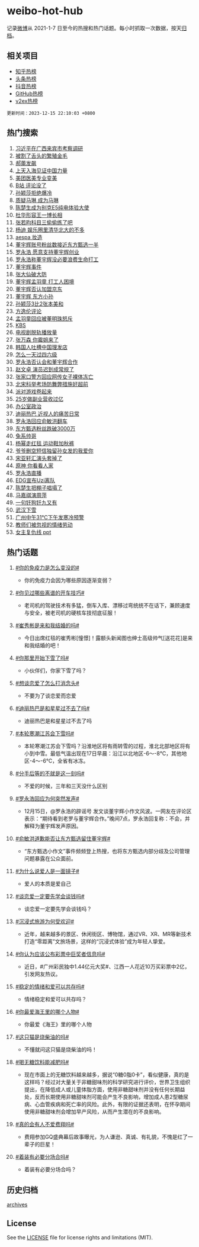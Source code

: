 # weibo-hot-hub

记录[微博](https://www.weibo.com)从 2021-1-7 日至今的热搜和热门话题。每小时抓取一次数据，按天[归档](archives)。

## 相关项目

- [知乎热榜](https://github.com/lonnyzhang423/zhihu-hot-hub)
- [头条热榜](https://github.com/lonnyzhang423/toutiao-hot-hub)
- [抖音热榜](https://github.com/lonnyzhang423/douyin-hot-hub)
- [GitHub热榜](https://github.com/lonnyzhang423/github-hot-hub)
- [v2ex热榜](https://github.com/lonnyzhang423/v2ex-hot-hub)


`更新时间：2023-12-15 22:10:03 +0800`

## 热门搜索

1. [习近平在广西来宾市考察调研](https://m.weibo.cn/search?containerid=100103type%3D1%26t%3D10%26q%3D%23%E4%B9%A0%E8%BF%91%E5%B9%B3%E5%9C%A8%E5%B9%BF%E8%A5%BF%E6%9D%A5%E5%AE%BE%E5%B8%82%E8%80%83%E5%AF%9F%E8%B0%83%E7%A0%94%23&stream_entry_id=51&isnewpage=1&extparam=seat%3D1%26dgr%3D0%26pos%3D0%26c_type%3D51%26q%3D%2523%25E4%25B9%25A0%25E8%25BF%2591%25E5%25B9%25B3%25E5%259C%25A8%25E5%25B9%25BF%25E8%25A5%25BF%25E6%259D%25A5%25E5%25AE%25BE%25E5%25B8%2582%25E8%2580%2583%25E5%25AF%259F%25E8%25B0%2583%25E7%25A0%2594%2523%26filter_type%3Drealtimehot%26cate%3D10103%26stream_entry_id%3D51%26display_time%3D1702649402%26pre_seqid%3D1702649402583032761133)
1. [被割了舌头的繁殖金毛](https://m.weibo.cn/search?containerid=100103type%3D1%26t%3D10%26q%3D%E8%A2%AB%E5%89%B2%E4%BA%86%E8%88%8C%E5%A4%B4%E7%9A%84%E7%B9%81%E6%AE%96%E9%87%91%E6%AF%9B&stream_entry_id=31&isnewpage=1&extparam=seat%3D1%26lcate%3D5001%26flag%3D1%26filter_type%3Drealtimehot%26dgr%3D0%26band_rank%3D1%26pos%3D0%26c_type%3D31%26q%3D%25E8%25A2%25AB%25E5%2589%25B2%25E4%25BA%2586%25E8%2588%258C%25E5%25A4%25B4%25E7%259A%2584%25E7%25B9%2581%25E6%25AE%2596%25E9%2587%2591%25E6%25AF%259B%26realpos%3D1%26cate%3D5001%26stream_entry_id%3D31%26display_time%3D1702649402%26pre_seqid%3D1702649402583032761133)
1. [郝蕾发飙](https://m.weibo.cn/search?containerid=100103type%3D1%26t%3D10%26q%3D%23%E9%83%9D%E8%95%BE%E5%8F%91%E9%A3%99%23&stream_entry_id=31&isnewpage=1&extparam=seat%3D1%26lcate%3D5001%26flag%3D2%26filter_type%3Drealtimehot%26dgr%3D0%26band_rank%3D2%26pos%3D1%26c_type%3D31%26q%3D%2523%25E9%2583%259D%25E8%2595%25BE%25E5%258F%2591%25E9%25A3%2599%2523%26realpos%3D2%26cate%3D5001%26stream_entry_id%3D31%26display_time%3D1702649402%26pre_seqid%3D1702649402583032761133)
1. [上天入海见证中国力量](https://m.weibo.cn/search?containerid=100103type%3D1%26t%3D10%26q%3D%23%E4%B8%8A%E5%A4%A9%E5%85%A5%E6%B5%B7%E8%A7%81%E8%AF%81%E4%B8%AD%E5%9B%BD%E5%8A%9B%E9%87%8F%23&stream_entry_id=31&isnewpage=1&extparam=seat%3D1%26lcate%3D5001%26flag%3D1%26filter_type%3Drealtimehot%26dgr%3D0%26band_rank%3D3%26pos%3D2%26c_type%3D31%26q%3D%2523%25E4%25B8%258A%25E5%25A4%25A9%25E5%2585%25A5%25E6%25B5%25B7%25E8%25A7%2581%25E8%25AF%2581%25E4%25B8%25AD%25E5%259B%25BD%25E5%258A%259B%25E9%2587%258F%2523%26realpos%3D3%26cate%3D5001%26stream_entry_id%3D31%26display_time%3D1702649402%26pre_seqid%3D1702649402583032761133)
1. [美团医美专业变美](https://m.weibo.cn/search?containerid=100103type%3D1%26t%3D10%26q%3D%23%E7%BE%8E%E5%9B%A2%E5%8C%BB%E7%BE%8E%E4%B8%93%E4%B8%9A%E5%8F%98%E7%BE%8E%23&stream_entry_id=31&isnewpage=1&extparam=seat%3D1%26lcate%3D5001%26filter_type%3Drealtimehot%26dgr%3D0%26pos%3D3%26adid%3D214581%26q%3D%2523%25E7%25BE%258E%25E5%259B%25A2%25E5%258C%25BB%25E7%25BE%258E%25E4%25B8%2593%25E4%25B8%259A%25E5%258F%2598%25E7%25BE%258E%2523%26band_rank%3D4%26is_ad_pos%3D1%26c_type%3D31%26topic_ad%3D1%26cate%3D5001%26stream_entry_id%3D31%26display_time%3D1702649402%26pre_seqid%3D1702649402583032761133)
1. [B站 评论没了](https://m.weibo.cn/search?containerid=100103type%3D1%26t%3D10%26q%3DB%E7%AB%99+%E8%AF%84%E8%AE%BA%E6%B2%A1%E4%BA%86&stream_entry_id=31&isnewpage=1&extparam=seat%3D1%26lcate%3D5001%26flag%3D1%26filter_type%3Drealtimehot%26dgr%3D0%26band_rank%3D4%26pos%3D4%26c_type%3D31%26q%3DB%25E7%25AB%2599%2520%25E8%25AF%2584%25E8%25AE%25BA%25E6%25B2%25A1%25E4%25BA%2586%26realpos%3D4%26cate%3D5001%26stream_entry_id%3D31%26display_time%3D1702649402%26pre_seqid%3D1702649402583032761133)
1. [孙颖莎拒绝爆冷](https://m.weibo.cn/search?containerid=100103type%3D1%26t%3D10%26q%3D%23%E5%AD%99%E9%A2%96%E8%8E%8E%E6%8B%92%E7%BB%9D%E7%88%86%E5%86%B7%23&stream_entry_id=31&isnewpage=1&extparam=seat%3D1%26lcate%3D5001%26flag%3D1%26filter_type%3Drealtimehot%26dgr%3D0%26band_rank%3D5%26pos%3D5%26c_type%3D31%26q%3D%2523%25E5%25AD%2599%25E9%25A2%2596%25E8%258E%258E%25E6%258B%2592%25E7%25BB%259D%25E7%2588%2586%25E5%2586%25B7%2523%26realpos%3D5%26cate%3D5001%26stream_entry_id%3D31%26display_time%3D1702649402%26pre_seqid%3D1702649402583032761133)
1. [质疑马琳 成为马琳](https://m.weibo.cn/search?containerid=100103type%3D1%26t%3D10%26q%3D%E8%B4%A8%E7%96%91%E9%A9%AC%E7%90%B3+%E6%88%90%E4%B8%BA%E9%A9%AC%E7%90%B3&stream_entry_id=31&isnewpage=1&extparam=seat%3D1%26lcate%3D5001%26flag%3D1%26filter_type%3Drealtimehot%26dgr%3D0%26band_rank%3D6%26pos%3D6%26c_type%3D31%26q%3D%25E8%25B4%25A8%25E7%2596%2591%25E9%25A9%25AC%25E7%2590%25B3%2520%25E6%2588%2590%25E4%25B8%25BA%25E9%25A9%25AC%25E7%2590%25B3%26realpos%3D6%26cate%3D5001%26stream_entry_id%3D31%26display_time%3D1702649402%26pre_seqid%3D1702649402583032761133)
1. [陈楚生成为别克E5纯电体验大使](https://m.weibo.cn/search?containerid=100103type%3D1%26t%3D10%26q%3D%23%E9%99%88%E6%A5%9A%E7%94%9F%E6%88%90%E4%B8%BA%E5%88%AB%E5%85%8BE5%E7%BA%AF%E7%94%B5%E4%BD%93%E9%AA%8C%E5%A4%A7%E4%BD%BF%23&stream_entry_id=31&isnewpage=1&extparam=seat%3D1%26lcate%3D5001%26filter_type%3Drealtimehot%26dgr%3D0%26pos%3D7%26adid%3D214586%26q%3D%2523%25E9%2599%2588%25E6%25A5%259A%25E7%2594%259F%25E6%2588%2590%25E4%25B8%25BA%25E5%2588%25AB%25E5%2585%258BE5%25E7%25BA%25AF%25E7%2594%25B5%25E4%25BD%2593%25E9%25AA%258C%25E5%25A4%25A7%25E4%25BD%25BF%2523%26band_rank%3D7%26is_ad_pos%3D1%26c_type%3D31%26topic_ad%3D1%26cate%3D5001%26stream_entry_id%3D31%26display_time%3D1702649402%26pre_seqid%3D1702649402583032761133)
1. [杜华形容王一博长相](https://m.weibo.cn/search?containerid=100103type%3D1%26t%3D10%26q%3D%23%E6%9D%9C%E5%8D%8E%E5%BD%A2%E5%AE%B9%E7%8E%8B%E4%B8%80%E5%8D%9A%E9%95%BF%E7%9B%B8%23&stream_entry_id=31&isnewpage=1&extparam=seat%3D1%26lcate%3D5001%26flag%3D1%26filter_type%3Drealtimehot%26dgr%3D0%26band_rank%3D7%26pos%3D8%26c_type%3D31%26q%3D%2523%25E6%259D%259C%25E5%258D%258E%25E5%25BD%25A2%25E5%25AE%25B9%25E7%258E%258B%25E4%25B8%2580%25E5%258D%259A%25E9%2595%25BF%25E7%259B%25B8%2523%26realpos%3D7%26cate%3D5001%26stream_entry_id%3D31%26display_time%3D1702649402%26pre_seqid%3D1702649402583032761133)
1. [张若昀科目三偷偷练了吧](https://m.weibo.cn/search?containerid=100103type%3D1%26t%3D10%26q%3D%E5%BC%A0%E8%8B%A5%E6%98%80%E7%A7%91%E7%9B%AE%E4%B8%89%E5%81%B7%E5%81%B7%E7%BB%83%E4%BA%86%E5%90%A7&stream_entry_id=31&isnewpage=1&extparam=seat%3D1%26lcate%3D5001%26flag%3D1%26filter_type%3Drealtimehot%26dgr%3D0%26band_rank%3D8%26pos%3D9%26c_type%3D31%26q%3D%25E5%25BC%25A0%25E8%258B%25A5%25E6%2598%2580%25E7%25A7%2591%25E7%259B%25AE%25E4%25B8%2589%25E5%2581%25B7%25E5%2581%25B7%25E7%25BB%2583%25E4%25BA%2586%25E5%2590%25A7%26realpos%3D8%26cate%3D5001%26stream_entry_id%3D31%26display_time%3D1702649402%26pre_seqid%3D1702649402583032761133)
1. [杨迪 娱乐圈里清华北大的不多](https://m.weibo.cn/search?containerid=100103type%3D1%26t%3D10%26q%3D%E6%9D%A8%E8%BF%AA+%E5%A8%B1%E4%B9%90%E5%9C%88%E9%87%8C%E6%B8%85%E5%8D%8E%E5%8C%97%E5%A4%A7%E7%9A%84%E4%B8%8D%E5%A4%9A&stream_entry_id=31&isnewpage=1&extparam=seat%3D1%26lcate%3D5001%26flag%3D1%26filter_type%3Drealtimehot%26dgr%3D0%26band_rank%3D9%26pos%3D10%26c_type%3D31%26q%3D%25E6%259D%25A8%25E8%25BF%25AA%2520%25E5%25A8%25B1%25E4%25B9%2590%25E5%259C%2588%25E9%2587%258C%25E6%25B8%2585%25E5%258D%258E%25E5%258C%2597%25E5%25A4%25A7%25E7%259A%2584%25E4%25B8%258D%25E5%25A4%259A%26realpos%3D9%26cate%3D5001%26stream_entry_id%3D31%26display_time%3D1702649402%26pre_seqid%3D1702649402583032761133)
1. [aespa 妆造](https://m.weibo.cn/search?containerid=100103type%3D1%26t%3D10%26q%3Daespa+%E5%A6%86%E9%80%A0&stream_entry_id=31&isnewpage=1&extparam=seat%3D1%26lcate%3D5001%26flag%3D1%26filter_type%3Drealtimehot%26dgr%3D0%26band_rank%3D10%26pos%3D11%26c_type%3D31%26q%3Daespa%2520%25E5%25A6%2586%25E9%2580%25A0%26realpos%3D10%26cate%3D5001%26stream_entry_id%3D31%26display_time%3D1702649402%26pre_seqid%3D1702649402583032761133)
1. [董宇辉账号粉丝数接近东方甄选一半](https://m.weibo.cn/search?containerid=100103type%3D1%26t%3D10%26q%3D%23%E8%91%A3%E5%AE%87%E8%BE%89%E8%B4%A6%E5%8F%B7%E7%B2%89%E4%B8%9D%E6%95%B0%E6%8E%A5%E8%BF%91%E4%B8%9C%E6%96%B9%E7%94%84%E9%80%89%E4%B8%80%E5%8D%8A%23&stream_entry_id=31&isnewpage=1&extparam=seat%3D1%26lcate%3D5001%26flag%3D2%26filter_type%3Drealtimehot%26dgr%3D0%26band_rank%3D11%26pos%3D12%26c_type%3D31%26q%3D%2523%25E8%2591%25A3%25E5%25AE%2587%25E8%25BE%2589%25E8%25B4%25A6%25E5%258F%25B7%25E7%25B2%2589%25E4%25B8%259D%25E6%2595%25B0%25E6%258E%25A5%25E8%25BF%2591%25E4%25B8%259C%25E6%2596%25B9%25E7%2594%2584%25E9%2580%2589%25E4%25B8%2580%25E5%258D%258A%2523%26realpos%3D11%26cate%3D5001%26stream_entry_id%3D31%26display_time%3D1702649402%26pre_seqid%3D1702649402583032761133)
1. [罗永浩 愿意支持董宇辉创业](https://m.weibo.cn/search?containerid=100103type%3D1%26t%3D10%26q%3D%E7%BD%97%E6%B0%B8%E6%B5%A9+%E6%84%BF%E6%84%8F%E6%94%AF%E6%8C%81%E8%91%A3%E5%AE%87%E8%BE%89%E5%88%9B%E4%B8%9A&stream_entry_id=31&isnewpage=1&extparam=seat%3D1%26lcate%3D5001%26flag%3D0%26filter_type%3Drealtimehot%26dgr%3D0%26band_rank%3D12%26pos%3D13%26c_type%3D31%26q%3D%25E7%25BD%2597%25E6%25B0%25B8%25E6%25B5%25A9%2520%25E6%2584%25BF%25E6%2584%258F%25E6%2594%25AF%25E6%258C%2581%25E8%2591%25A3%25E5%25AE%2587%25E8%25BE%2589%25E5%2588%259B%25E4%25B8%259A%26realpos%3D12%26cate%3D5001%26stream_entry_id%3D31%26display_time%3D1702649402%26pre_seqid%3D1702649402583032761133)
1. [罗永浩称董宇辉没必要浪费生命打工](https://m.weibo.cn/search?containerid=100103type%3D1%26t%3D10%26q%3D%23%E7%BD%97%E6%B0%B8%E6%B5%A9%E7%A7%B0%E8%91%A3%E5%AE%87%E8%BE%89%E6%B2%A1%E5%BF%85%E8%A6%81%E6%B5%AA%E8%B4%B9%E7%94%9F%E5%91%BD%E6%89%93%E5%B7%A5%23&stream_entry_id=31&isnewpage=1&extparam=seat%3D1%26lcate%3D5001%26flag%3D0%26filter_type%3Drealtimehot%26dgr%3D0%26band_rank%3D13%26pos%3D14%26c_type%3D31%26q%3D%2523%25E7%25BD%2597%25E6%25B0%25B8%25E6%25B5%25A9%25E7%25A7%25B0%25E8%2591%25A3%25E5%25AE%2587%25E8%25BE%2589%25E6%25B2%25A1%25E5%25BF%2585%25E8%25A6%2581%25E6%25B5%25AA%25E8%25B4%25B9%25E7%2594%259F%25E5%2591%25BD%25E6%2589%2593%25E5%25B7%25A5%2523%26realpos%3D13%26cate%3D5001%26stream_entry_id%3D31%26display_time%3D1702649402%26pre_seqid%3D1702649402583032761133)
1. [董宇辉事件](https://m.weibo.cn/search?containerid=100103type%3D1%26t%3D10%26q%3D%E8%91%A3%E5%AE%87%E8%BE%89%E4%BA%8B%E4%BB%B6&stream_entry_id=31&isnewpage=1&extparam=seat%3D1%26lcate%3D5001%26flag%3D0%26filter_type%3Drealtimehot%26dgr%3D0%26band_rank%3D14%26pos%3D15%26c_type%3D31%26q%3D%25E8%2591%25A3%25E5%25AE%2587%25E8%25BE%2589%25E4%25BA%258B%25E4%25BB%25B6%26realpos%3D14%26cate%3D5001%26stream_entry_id%3D31%26display_time%3D1702649402%26pre_seqid%3D1702649402583032761133)
1. [张大仙破大防](https://m.weibo.cn/search?containerid=100103type%3D1%26t%3D10%26q%3D%23%E5%BC%A0%E5%A4%A7%E4%BB%99%E7%A0%B4%E5%A4%A7%E9%98%B2%23&stream_entry_id=31&isnewpage=1&extparam=seat%3D1%26lcate%3D5001%26flag%3D0%26filter_type%3Drealtimehot%26dgr%3D0%26adid%3D214705%26pos%3D16%26q%3D%2523%25E5%25BC%25A0%25E5%25A4%25A7%25E4%25BB%2599%25E7%25A0%25B4%25E5%25A4%25A7%25E9%2598%25B2%2523%26c_type%3D31%26band_rank%3D15%26realpos%3D15%26cate%3D5001%26stream_entry_id%3D31%26display_time%3D1702649402%26pre_seqid%3D1702649402583032761133)
1. [董宇辉孟羽童 打工人困境](https://m.weibo.cn/search?containerid=100103type%3D1%26t%3D10%26q%3D%E8%91%A3%E5%AE%87%E8%BE%89%E5%AD%9F%E7%BE%BD%E7%AB%A5+%E6%89%93%E5%B7%A5%E4%BA%BA%E5%9B%B0%E5%A2%83&stream_entry_id=31&isnewpage=1&extparam=seat%3D1%26lcate%3D5001%26flag%3D0%26filter_type%3Drealtimehot%26dgr%3D0%26band_rank%3D16%26pos%3D17%26c_type%3D31%26q%3D%25E8%2591%25A3%25E5%25AE%2587%25E8%25BE%2589%25E5%25AD%259F%25E7%25BE%25BD%25E7%25AB%25A5%2520%25E6%2589%2593%25E5%25B7%25A5%25E4%25BA%25BA%25E5%259B%25B0%25E5%25A2%2583%26realpos%3D16%26cate%3D5001%26stream_entry_id%3D31%26display_time%3D1702649402%26pre_seqid%3D1702649402583032761133)
1. [董宇辉否认加盟京东](https://m.weibo.cn/search?containerid=100103type%3D1%26t%3D10%26q%3D%23%E8%91%A3%E5%AE%87%E8%BE%89%E5%90%A6%E8%AE%A4%E5%8A%A0%E7%9B%9F%E4%BA%AC%E4%B8%9C%23&stream_entry_id=31&isnewpage=1&extparam=seat%3D1%26lcate%3D5001%26flag%3D0%26filter_type%3Drealtimehot%26dgr%3D0%26band_rank%3D17%26pos%3D18%26c_type%3D31%26q%3D%2523%25E8%2591%25A3%25E5%25AE%2587%25E8%25BE%2589%25E5%2590%25A6%25E8%25AE%25A4%25E5%258A%25A0%25E7%259B%259F%25E4%25BA%25AC%25E4%25B8%259C%2523%26realpos%3D17%26cate%3D5001%26stream_entry_id%3D31%26display_time%3D1702649402%26pre_seqid%3D1702649402583032761133)
1. [董宇辉 东方小孙](https://m.weibo.cn/search?containerid=100103type%3D1%26t%3D10%26q%3D%E8%91%A3%E5%AE%87%E8%BE%89+%E4%B8%9C%E6%96%B9%E5%B0%8F%E5%AD%99&stream_entry_id=31&isnewpage=1&extparam=seat%3D1%26lcate%3D5001%26flag%3D0%26filter_type%3Drealtimehot%26dgr%3D0%26band_rank%3D18%26pos%3D19%26c_type%3D31%26q%3D%25E8%2591%25A3%25E5%25AE%2587%25E8%25BE%2589%2520%25E4%25B8%259C%25E6%2596%25B9%25E5%25B0%258F%25E5%25AD%2599%26realpos%3D18%26cate%3D5001%26stream_entry_id%3D31%26display_time%3D1702649402%26pre_seqid%3D1702649402583032761133)
1. [孙颖莎3比2张本美和](https://m.weibo.cn/search?containerid=100103type%3D1%26t%3D10%26q%3D%23%E5%AD%99%E9%A2%96%E8%8E%8E3%E6%AF%942%E5%BC%A0%E6%9C%AC%E7%BE%8E%E5%92%8C%23&stream_entry_id=31&isnewpage=1&extparam=seat%3D1%26lcate%3D5001%26flag%3D1%26filter_type%3Drealtimehot%26dgr%3D0%26band_rank%3D19%26pos%3D20%26c_type%3D31%26q%3D%2523%25E5%25AD%2599%25E9%25A2%2596%25E8%258E%258E3%25E6%25AF%25942%25E5%25BC%25A0%25E6%259C%25AC%25E7%25BE%258E%25E5%2592%258C%2523%26realpos%3D19%26cate%3D5001%26stream_entry_id%3D31%26display_time%3D1702649402%26pre_seqid%3D1702649402583032761133)
1. [方逸伦评论](https://m.weibo.cn/search?containerid=100103type%3D1%26t%3D10%26q%3D%23%E6%96%B9%E9%80%B8%E4%BC%A6%E8%AF%84%E8%AE%BA%23&stream_entry_id=31&isnewpage=1&extparam=seat%3D1%26lcate%3D5001%26flag%3D0%26filter_type%3Drealtimehot%26dgr%3D0%26band_rank%3D20%26pos%3D21%26c_type%3D31%26q%3D%2523%25E6%2596%25B9%25E9%2580%25B8%25E4%25BC%25A6%25E8%25AF%2584%25E8%25AE%25BA%2523%26realpos%3D20%26cate%3D5001%26stream_entry_id%3D31%26display_time%3D1702649402%26pre_seqid%3D1702649402583032761133)
1. [孟羽童回应被董明珠怒斥](https://m.weibo.cn/search?containerid=100103type%3D1%26t%3D10%26q%3D%23%E5%AD%9F%E7%BE%BD%E7%AB%A5%E5%9B%9E%E5%BA%94%E8%A2%AB%E8%91%A3%E6%98%8E%E7%8F%A0%E6%80%92%E6%96%A5%23&stream_entry_id=31&isnewpage=1&extparam=seat%3D1%26lcate%3D5001%26flag%3D0%26filter_type%3Drealtimehot%26dgr%3D0%26band_rank%3D21%26pos%3D22%26c_type%3D31%26q%3D%2523%25E5%25AD%259F%25E7%25BE%25BD%25E7%25AB%25A5%25E5%259B%259E%25E5%25BA%2594%25E8%25A2%25AB%25E8%2591%25A3%25E6%2598%258E%25E7%258F%25A0%25E6%2580%2592%25E6%2596%25A5%2523%26realpos%3D21%26cate%3D5001%26stream_entry_id%3D31%26display_time%3D1702649402%26pre_seqid%3D1702649402583032761133)
1. [KBS](https://m.weibo.cn/search?containerid=100103type%3D1%26t%3D10%26q%3DKBS&stream_entry_id=31&isnewpage=1&extparam=seat%3D1%26lcate%3D5001%26flag%3D0%26filter_type%3Drealtimehot%26dgr%3D0%26band_rank%3D22%26pos%3D23%26c_type%3D31%26q%3DKBS%26realpos%3D22%26cate%3D5001%26stream_entry_id%3D31%26display_time%3D1702649402%26pre_seqid%3D1702649402583032761133)
1. [电视剧脱轨播放量](https://m.weibo.cn/search?containerid=100103type%3D1%26t%3D10%26q%3D%E7%94%B5%E8%A7%86%E5%89%A7%E8%84%B1%E8%BD%A8%E6%92%AD%E6%94%BE%E9%87%8F&stream_entry_id=31&isnewpage=1&extparam=seat%3D1%26lcate%3D5001%26flag%3D0%26filter_type%3Drealtimehot%26dgr%3D0%26band_rank%3D23%26pos%3D24%26c_type%3D31%26q%3D%25E7%2594%25B5%25E8%25A7%2586%25E5%2589%25A7%25E8%2584%25B1%25E8%25BD%25A8%25E6%2592%25AD%25E6%2594%25BE%25E9%2587%258F%26realpos%3D23%26cate%3D5001%26stream_entry_id%3D31%26display_time%3D1702649402%26pre_seqid%3D1702649402583032761133)
1. [张万森 你霉姐来了](https://m.weibo.cn/search?containerid=100103type%3D1%26t%3D10%26q%3D%E5%BC%A0%E4%B8%87%E6%A3%AE+%E4%BD%A0%E9%9C%89%E5%A7%90%E6%9D%A5%E4%BA%86&stream_entry_id=31&isnewpage=1&extparam=seat%3D1%26lcate%3D5001%26flag%3D2%26filter_type%3Drealtimehot%26dgr%3D0%26band_rank%3D24%26pos%3D25%26c_type%3D31%26q%3D%25E5%25BC%25A0%25E4%25B8%2587%25E6%25A3%25AE%2520%25E4%25BD%25A0%25E9%259C%2589%25E5%25A7%2590%25E6%259D%25A5%25E4%25BA%2586%26realpos%3D24%26cate%3D5001%26stream_entry_id%3D31%26display_time%3D1702649402%26pre_seqid%3D1702649402583032761133)
1. [韩国人吐槽中国理发店](https://m.weibo.cn/search?containerid=100103type%3D1%26t%3D10%26q%3D%23%E9%9F%A9%E5%9B%BD%E4%BA%BA%E5%90%90%E6%A7%BD%E4%B8%AD%E5%9B%BD%E7%90%86%E5%8F%91%E5%BA%97%23&stream_entry_id=31&isnewpage=1&extparam=seat%3D1%26lcate%3D5001%26flag%3D0%26filter_type%3Drealtimehot%26dgr%3D0%26band_rank%3D25%26pos%3D26%26c_type%3D31%26q%3D%2523%25E9%259F%25A9%25E5%259B%25BD%25E4%25BA%25BA%25E5%2590%2590%25E6%25A7%25BD%25E4%25B8%25AD%25E5%259B%25BD%25E7%2590%2586%25E5%258F%2591%25E5%25BA%2597%2523%26realpos%3D25%26cate%3D5001%26stream_entry_id%3D31%26display_time%3D1702649402%26pre_seqid%3D1702649402583032761133)
1. [怎么一天过四六级](https://m.weibo.cn/search?containerid=100103type%3D1%26t%3D10%26q%3D%E6%80%8E%E4%B9%88%E4%B8%80%E5%A4%A9%E8%BF%87%E5%9B%9B%E5%85%AD%E7%BA%A7&stream_entry_id=31&isnewpage=1&extparam=seat%3D1%26lcate%3D5001%26flag%3D1%26filter_type%3Drealtimehot%26dgr%3D0%26band_rank%3D26%26pos%3D27%26c_type%3D31%26q%3D%25E6%2580%258E%25E4%25B9%2588%25E4%25B8%2580%25E5%25A4%25A9%25E8%25BF%2587%25E5%259B%259B%25E5%2585%25AD%25E7%25BA%25A7%26realpos%3D26%26cate%3D5001%26stream_entry_id%3D31%26display_time%3D1702649402%26pre_seqid%3D1702649402583032761133)
1. [罗永浩否认会和董宇辉合作](https://m.weibo.cn/search?containerid=100103type%3D1%26t%3D10%26q%3D%23%E7%BD%97%E6%B0%B8%E6%B5%A9%E5%90%A6%E8%AE%A4%E4%BC%9A%E5%92%8C%E8%91%A3%E5%AE%87%E8%BE%89%E5%90%88%E4%BD%9C%23&stream_entry_id=31&isnewpage=1&extparam=seat%3D1%26lcate%3D5001%26flag%3D0%26filter_type%3Drealtimehot%26dgr%3D0%26band_rank%3D27%26pos%3D28%26c_type%3D31%26q%3D%2523%25E7%25BD%2597%25E6%25B0%25B8%25E6%25B5%25A9%25E5%2590%25A6%25E8%25AE%25A4%25E4%25BC%259A%25E5%2592%258C%25E8%2591%25A3%25E5%25AE%2587%25E8%25BE%2589%25E5%2590%2588%25E4%25BD%259C%2523%26realpos%3D27%26cate%3D5001%26stream_entry_id%3D31%26display_time%3D1702649402%26pre_seqid%3D1702649402583032761133)
1. [赵文卓 演员迟到成常规了](https://m.weibo.cn/search?containerid=100103type%3D1%26t%3D10%26q%3D%E8%B5%B5%E6%96%87%E5%8D%93+%E6%BC%94%E5%91%98%E8%BF%9F%E5%88%B0%E6%88%90%E5%B8%B8%E8%A7%84%E4%BA%86&stream_entry_id=31&isnewpage=1&extparam=seat%3D1%26lcate%3D5001%26flag%3D1%26filter_type%3Drealtimehot%26dgr%3D0%26band_rank%3D28%26pos%3D29%26c_type%3D31%26q%3D%25E8%25B5%25B5%25E6%2596%2587%25E5%258D%2593%2520%25E6%25BC%2594%25E5%2591%2598%25E8%25BF%259F%25E5%2588%25B0%25E6%2588%2590%25E5%25B8%25B8%25E8%25A7%2584%25E4%25BA%2586%26realpos%3D28%26cate%3D5001%26stream_entry_id%3D31%26display_time%3D1702649402%26pre_seqid%3D1702649402583032761133)
1. [张家口警方回应网传女子裸体冻亡](https://m.weibo.cn/search?containerid=100103type%3D1%26t%3D10%26q%3D%23%E5%BC%A0%E5%AE%B6%E5%8F%A3%E8%AD%A6%E6%96%B9%E5%9B%9E%E5%BA%94%E7%BD%91%E4%BC%A0%E5%A5%B3%E5%AD%90%E8%A3%B8%E4%BD%93%E5%86%BB%E4%BA%A1%23&stream_entry_id=31&isnewpage=1&extparam=seat%3D1%26lcate%3D5001%26flag%3D0%26filter_type%3Drealtimehot%26dgr%3D0%26band_rank%3D29%26pos%3D30%26c_type%3D31%26q%3D%2523%25E5%25BC%25A0%25E5%25AE%25B6%25E5%258F%25A3%25E8%25AD%25A6%25E6%2596%25B9%25E5%259B%259E%25E5%25BA%2594%25E7%25BD%2591%25E4%25BC%25A0%25E5%25A5%25B3%25E5%25AD%2590%25E8%25A3%25B8%25E4%25BD%2593%25E5%2586%25BB%25E4%25BA%25A1%2523%26realpos%3D29%26cate%3D5001%26stream_entry_id%3D31%26display_time%3D1702649402%26pre_seqid%3D1702649402583032761133)
1. [北宋科举考场防舞弊措施好超前](https://m.weibo.cn/search?containerid=100103type%3D1%26t%3D10%26q%3D%23%E5%8C%97%E5%AE%8B%E7%A7%91%E4%B8%BE%E8%80%83%E5%9C%BA%E9%98%B2%E8%88%9E%E5%BC%8A%E6%8E%AA%E6%96%BD%E5%A5%BD%E8%B6%85%E5%89%8D%23&stream_entry_id=31&isnewpage=1&extparam=seat%3D1%26lcate%3D5001%26flag%3D1%26filter_type%3Drealtimehot%26dgr%3D0%26band_rank%3D30%26pos%3D31%26c_type%3D31%26q%3D%2523%25E5%258C%2597%25E5%25AE%258B%25E7%25A7%2591%25E4%25B8%25BE%25E8%2580%2583%25E5%259C%25BA%25E9%2598%25B2%25E8%2588%259E%25E5%25BC%258A%25E6%258E%25AA%25E6%2596%25BD%25E5%25A5%25BD%25E8%25B6%2585%25E5%2589%258D%2523%26realpos%3D30%26cate%3D5001%26stream_entry_id%3D31%26display_time%3D1702649402%26pre_seqid%3D1702649402583032761133)
1. [派对游戏卷起来](https://m.weibo.cn/search?containerid=100103type%3D1%26t%3D10%26q%3D%23%E6%B4%BE%E5%AF%B9%E6%B8%B8%E6%88%8F%E5%8D%B7%E8%B5%B7%E6%9D%A5%23&stream_entry_id=31&isnewpage=1&extparam=seat%3D1%26lcate%3D5001%26flag%3D0%26filter_type%3Drealtimehot%26dgr%3D0%26adid%3D214645%26pos%3D32%26q%3D%2523%25E6%25B4%25BE%25E5%25AF%25B9%25E6%25B8%25B8%25E6%2588%258F%25E5%258D%25B7%25E8%25B5%25B7%25E6%259D%25A5%2523%26c_type%3D31%26band_rank%3D31%26realpos%3D31%26cate%3D5001%26stream_entry_id%3D31%26display_time%3D1702649402%26pre_seqid%3D1702649402583032761133)
1. [25岁做副业营收过亿](https://m.weibo.cn/search?containerid=100103type%3D1%26t%3D10%26q%3D25%E5%B2%81%E5%81%9A%E5%89%AF%E4%B8%9A%E8%90%A5%E6%94%B6%E8%BF%87%E4%BA%BF&stream_entry_id=31&isnewpage=1&extparam=seat%3D1%26lcate%3D5001%26flag%3D1%26filter_type%3Drealtimehot%26dgr%3D0%26band_rank%3D32%26pos%3D33%26c_type%3D31%26q%3D25%25E5%25B2%2581%25E5%2581%259A%25E5%2589%25AF%25E4%25B8%259A%25E8%2590%25A5%25E6%2594%25B6%25E8%25BF%2587%25E4%25BA%25BF%26realpos%3D32%26cate%3D5001%26stream_entry_id%3D31%26display_time%3D1702649402%26pre_seqid%3D1702649402583032761133)
1. [办公室政治](https://m.weibo.cn/search?containerid=100103type%3D1%26t%3D10%26q%3D%E5%8A%9E%E5%85%AC%E5%AE%A4%E6%94%BF%E6%B2%BB&stream_entry_id=31&isnewpage=1&extparam=seat%3D1%26lcate%3D5001%26flag%3D1%26filter_type%3Drealtimehot%26dgr%3D0%26band_rank%3D33%26pos%3D34%26c_type%3D31%26q%3D%25E5%258A%259E%25E5%2585%25AC%25E5%25AE%25A4%25E6%2594%25BF%25E6%25B2%25BB%26realpos%3D33%26cate%3D5001%26stream_entry_id%3D31%26display_time%3D1702649402%26pre_seqid%3D1702649402583032761133)
1. [迪丽热巴 近视人的痛苦日常](https://m.weibo.cn/search?containerid=100103type%3D1%26t%3D10%26q%3D%E8%BF%AA%E4%B8%BD%E7%83%AD%E5%B7%B4+%E8%BF%91%E8%A7%86%E4%BA%BA%E7%9A%84%E7%97%9B%E8%8B%A6%E6%97%A5%E5%B8%B8&stream_entry_id=31&isnewpage=1&extparam=seat%3D1%26lcate%3D5001%26flag%3D1%26filter_type%3Drealtimehot%26dgr%3D0%26band_rank%3D34%26pos%3D35%26c_type%3D31%26q%3D%25E8%25BF%25AA%25E4%25B8%25BD%25E7%2583%25AD%25E5%25B7%25B4%2520%25E8%25BF%2591%25E8%25A7%2586%25E4%25BA%25BA%25E7%259A%2584%25E7%2597%259B%25E8%258B%25A6%25E6%2597%25A5%25E5%25B8%25B8%26realpos%3D34%26cate%3D5001%26stream_entry_id%3D31%26display_time%3D1702649402%26pre_seqid%3D1702649402583032761133)
1. [罗永浩回应俞敏洪翻车](https://m.weibo.cn/search?containerid=100103type%3D1%26t%3D10%26q%3D%23%E7%BD%97%E6%B0%B8%E6%B5%A9%E5%9B%9E%E5%BA%94%E4%BF%9E%E6%95%8F%E6%B4%AA%E7%BF%BB%E8%BD%A6%23&stream_entry_id=31&isnewpage=1&extparam=seat%3D1%26lcate%3D5001%26flag%3D0%26filter_type%3Drealtimehot%26dgr%3D0%26band_rank%3D35%26pos%3D36%26c_type%3D31%26q%3D%2523%25E7%25BD%2597%25E6%25B0%25B8%25E6%25B5%25A9%25E5%259B%259E%25E5%25BA%2594%25E4%25BF%259E%25E6%2595%258F%25E6%25B4%25AA%25E7%25BF%25BB%25E8%25BD%25A6%2523%26realpos%3D35%26cate%3D5001%26stream_entry_id%3D31%26display_time%3D1702649402%26pre_seqid%3D1702649402583032761133)
1. [东方甄选粉丝跌破3000万](https://m.weibo.cn/search?containerid=100103type%3D1%26t%3D10%26q%3D%23%E4%B8%9C%E6%96%B9%E7%94%84%E9%80%89%E7%B2%89%E4%B8%9D%E8%B7%8C%E7%A0%B43000%E4%B8%87%23&stream_entry_id=31&isnewpage=1&extparam=seat%3D1%26lcate%3D5001%26flag%3D1%26filter_type%3Drealtimehot%26dgr%3D0%26band_rank%3D36%26pos%3D37%26c_type%3D31%26q%3D%2523%25E4%25B8%259C%25E6%2596%25B9%25E7%2594%2584%25E9%2580%2589%25E7%25B2%2589%25E4%25B8%259D%25E8%25B7%258C%25E7%25A0%25B43000%25E4%25B8%2587%2523%26realpos%3D36%26cate%3D5001%26stream_entry_id%3D31%26display_time%3D1702649402%26pre_seqid%3D1702649402583032761133)
1. [兔系帅哥](https://m.weibo.cn/search?containerid=100103type%3D1%26t%3D10%26q%3D%E5%85%94%E7%B3%BB%E5%B8%85%E5%93%A5&stream_entry_id=31&isnewpage=1&extparam=seat%3D1%26lcate%3D5001%26flag%3D1%26filter_type%3Drealtimehot%26dgr%3D0%26band_rank%3D37%26pos%3D38%26c_type%3D31%26q%3D%25E5%2585%2594%25E7%25B3%25BB%25E5%25B8%2585%25E5%2593%25A5%26realpos%3D37%26cate%3D5001%26stream_entry_id%3D31%26display_time%3D1702649402%26pre_seqid%3D1702649402583032761133)
1. [杨幂走红毯 运动鞋加秋裤](https://m.weibo.cn/search?containerid=100103type%3D1%26t%3D10%26q%3D%E6%9D%A8%E5%B9%82%E8%B5%B0%E7%BA%A2%E6%AF%AF+%E8%BF%90%E5%8A%A8%E9%9E%8B%E5%8A%A0%E7%A7%8B%E8%A3%A4&stream_entry_id=31&isnewpage=1&extparam=seat%3D1%26lcate%3D5001%26flag%3D0%26filter_type%3Drealtimehot%26dgr%3D0%26band_rank%3D38%26pos%3D39%26c_type%3D31%26q%3D%25E6%259D%25A8%25E5%25B9%2582%25E8%25B5%25B0%25E7%25BA%25A2%25E6%25AF%25AF%2520%25E8%25BF%2590%25E5%258A%25A8%25E9%259E%258B%25E5%258A%25A0%25E7%25A7%258B%25E8%25A3%25A4%26realpos%3D38%26cate%3D5001%26stream_entry_id%3D31%26display_time%3D1702649402%26pre_seqid%3D1702649402583032761133)
1. [爷爷删空短信独留孙女发的我爱你](https://m.weibo.cn/search?containerid=100103type%3D1%26t%3D10%26q%3D%23%E7%88%B7%E7%88%B7%E5%88%A0%E7%A9%BA%E7%9F%AD%E4%BF%A1%E7%8B%AC%E7%95%99%E5%AD%99%E5%A5%B3%E5%8F%91%E7%9A%84%E6%88%91%E7%88%B1%E4%BD%A0%23&stream_entry_id=31&isnewpage=1&extparam=seat%3D1%26lcate%3D5001%26flag%3D32768%26filter_type%3Drealtimehot%26dgr%3D0%26band_rank%3D39%26pos%3D40%26c_type%3D31%26q%3D%2523%25E7%2588%25B7%25E7%2588%25B7%25E5%2588%25A0%25E7%25A9%25BA%25E7%259F%25AD%25E4%25BF%25A1%25E7%258B%25AC%25E7%2595%2599%25E5%25AD%2599%25E5%25A5%25B3%25E5%258F%2591%25E7%259A%2584%25E6%2588%2591%25E7%2588%25B1%25E4%25BD%25A0%2523%26realpos%3D39%26cate%3D5001%26stream_entry_id%3D31%26display_time%3D1702649402%26pre_seqid%3D1702649402583032761133)
1. [宋亚轩汇演头套掉了](https://m.weibo.cn/search?containerid=100103type%3D1%26t%3D10%26q%3D%23%E5%AE%8B%E4%BA%9A%E8%BD%A9%E6%B1%87%E6%BC%94%E5%A4%B4%E5%A5%97%E6%8E%89%E4%BA%86%23&stream_entry_id=31&isnewpage=1&extparam=seat%3D1%26lcate%3D5001%26flag%3D0%26filter_type%3Drealtimehot%26dgr%3D0%26band_rank%3D40%26pos%3D41%26c_type%3D31%26q%3D%2523%25E5%25AE%258B%25E4%25BA%259A%25E8%25BD%25A9%25E6%25B1%2587%25E6%25BC%2594%25E5%25A4%25B4%25E5%25A5%2597%25E6%258E%2589%25E4%25BA%2586%2523%26realpos%3D40%26cate%3D5001%26stream_entry_id%3D31%26display_time%3D1702649402%26pre_seqid%3D1702649402583032761133)
1. [原神 你看看人家](https://m.weibo.cn/search?containerid=100103type%3D1%26t%3D10%26q%3D%E5%8E%9F%E7%A5%9E+%E4%BD%A0%E7%9C%8B%E7%9C%8B%E4%BA%BA%E5%AE%B6&stream_entry_id=31&isnewpage=1&extparam=seat%3D1%26lcate%3D5001%26flag%3D1%26filter_type%3Drealtimehot%26dgr%3D0%26band_rank%3D41%26pos%3D42%26c_type%3D31%26q%3D%25E5%258E%259F%25E7%25A5%259E%2520%25E4%25BD%25A0%25E7%259C%258B%25E7%259C%258B%25E4%25BA%25BA%25E5%25AE%25B6%26realpos%3D41%26cate%3D5001%26stream_entry_id%3D31%26display_time%3D1702649402%26pre_seqid%3D1702649402583032761133)
1. [罗永浩直播](https://m.weibo.cn/search?containerid=100103type%3D1%26t%3D10%26q%3D%E7%BD%97%E6%B0%B8%E6%B5%A9%E7%9B%B4%E6%92%AD&stream_entry_id=31&isnewpage=1&extparam=seat%3D1%26lcate%3D5001%26flag%3D1%26filter_type%3Drealtimehot%26dgr%3D0%26band_rank%3D42%26pos%3D43%26c_type%3D31%26q%3D%25E7%25BD%2597%25E6%25B0%25B8%25E6%25B5%25A9%25E7%259B%25B4%25E6%2592%25AD%26realpos%3D42%26cate%3D5001%26stream_entry_id%3D31%26display_time%3D1702649402%26pre_seqid%3D1702649402583032761133)
1. [EDG宣布Uzi离队](https://m.weibo.cn/search?containerid=100103type%3D1%26t%3D10%26q%3D%23EDG%E5%AE%A3%E5%B8%83Uzi%E7%A6%BB%E9%98%9F%23&stream_entry_id=31&isnewpage=1&extparam=seat%3D1%26lcate%3D5001%26flag%3D1%26filter_type%3Drealtimehot%26dgr%3D0%26band_rank%3D43%26pos%3D44%26c_type%3D31%26q%3D%2523EDG%25E5%25AE%25A3%25E5%25B8%2583Uzi%25E7%25A6%25BB%25E9%2598%259F%2523%26realpos%3D43%26cate%3D5001%26stream_entry_id%3D31%26display_time%3D1702649402%26pre_seqid%3D1702649402583032761133)
1. [陈楚生把棚子唱塌了](https://m.weibo.cn/search?containerid=100103type%3D1%26t%3D10%26q%3D%E9%99%88%E6%A5%9A%E7%94%9F%E6%8A%8A%E6%A3%9A%E5%AD%90%E5%94%B1%E5%A1%8C%E4%BA%86&stream_entry_id=31&isnewpage=1&extparam=seat%3D1%26lcate%3D5001%26flag%3D1%26filter_type%3Drealtimehot%26dgr%3D0%26band_rank%3D44%26pos%3D45%26c_type%3D31%26q%3D%25E9%2599%2588%25E6%25A5%259A%25E7%2594%259F%25E6%258A%258A%25E6%25A3%259A%25E5%25AD%2590%25E5%2594%25B1%25E5%25A1%258C%25E4%25BA%2586%26realpos%3D44%26cate%3D5001%26stream_entry_id%3D31%26display_time%3D1702649402%26pre_seqid%3D1702649402583032761133)
1. [马嘉祺演周萍](https://m.weibo.cn/search?containerid=100103type%3D1%26t%3D10%26q%3D%23%E9%A9%AC%E5%98%89%E7%A5%BA%E6%BC%94%E5%91%A8%E8%90%8D%23&stream_entry_id=31&isnewpage=1&extparam=seat%3D1%26lcate%3D5001%26flag%3D1%26filter_type%3Drealtimehot%26dgr%3D0%26band_rank%3D45%26pos%3D46%26c_type%3D31%26q%3D%2523%25E9%25A9%25AC%25E5%2598%2589%25E7%25A5%25BA%25E6%25BC%2594%25E5%2591%25A8%25E8%2590%258D%2523%26realpos%3D45%26cate%3D5001%26stream_entry_id%3D31%26display_time%3D1702649402%26pre_seqid%3D1702649402583032761133)
1. [一句钎狗钎九又有](https://m.weibo.cn/search?containerid=100103type%3D1%26t%3D10%26q%3D%E4%B8%80%E5%8F%A5%E9%92%8E%E7%8B%97%E9%92%8E%E4%B9%9D%E5%8F%88%E6%9C%89&stream_entry_id=31&isnewpage=1&extparam=seat%3D1%26lcate%3D5001%26flag%3D1%26filter_type%3Drealtimehot%26dgr%3D0%26band_rank%3D46%26pos%3D47%26c_type%3D31%26q%3D%25E4%25B8%2580%25E5%258F%25A5%25E9%2592%258E%25E7%258B%2597%25E9%2592%258E%25E4%25B9%259D%25E5%258F%2588%25E6%259C%2589%26realpos%3D46%26cate%3D5001%26stream_entry_id%3D31%26display_time%3D1702649402%26pre_seqid%3D1702649402583032761133)
1. [武汉下雪](https://m.weibo.cn/search?containerid=100103type%3D1%26t%3D10%26q%3D%23%E6%AD%A6%E6%B1%89%E4%B8%8B%E9%9B%AA%23&stream_entry_id=31&isnewpage=1&extparam=seat%3D1%26lcate%3D5001%26flag%3D1%26filter_type%3Drealtimehot%26dgr%3D0%26band_rank%3D47%26pos%3D48%26c_type%3D31%26q%3D%2523%25E6%25AD%25A6%25E6%25B1%2589%25E4%25B8%258B%25E9%259B%25AA%2523%26realpos%3D47%26cate%3D5001%26stream_entry_id%3D31%26display_time%3D1702649402%26pre_seqid%3D1702649402583032761133)
1. [广州中午31℃下午发寒冷预警](https://m.weibo.cn/search?containerid=100103type%3D1%26t%3D10%26q%3D%23%E5%B9%BF%E5%B7%9E%E4%B8%AD%E5%8D%8831%E2%84%83%E4%B8%8B%E5%8D%88%E5%8F%91%E5%AF%92%E5%86%B7%E9%A2%84%E8%AD%A6%23&stream_entry_id=31&isnewpage=1&extparam=seat%3D1%26lcate%3D5001%26flag%3D1%26filter_type%3Drealtimehot%26dgr%3D0%26band_rank%3D48%26pos%3D49%26c_type%3D31%26q%3D%2523%25E5%25B9%25BF%25E5%25B7%259E%25E4%25B8%25AD%25E5%258D%258831%25E2%2584%2583%25E4%25B8%258B%25E5%258D%2588%25E5%258F%2591%25E5%25AF%2592%25E5%2586%25B7%25E9%25A2%2584%25E8%25AD%25A6%2523%26realpos%3D48%26cate%3D5001%26stream_entry_id%3D31%26display_time%3D1702649402%26pre_seqid%3D1702649402583032761133)
1. [教师们被忽视的情绪劳动](https://m.weibo.cn/search?containerid=100103type%3D1%26t%3D10%26q%3D%E6%95%99%E5%B8%88%E4%BB%AC%E8%A2%AB%E5%BF%BD%E8%A7%86%E7%9A%84%E6%83%85%E7%BB%AA%E5%8A%B3%E5%8A%A8&stream_entry_id=31&isnewpage=1&extparam=seat%3D1%26lcate%3D5001%26flag%3D0%26filter_type%3Drealtimehot%26dgr%3D0%26band_rank%3D49%26pos%3D50%26c_type%3D31%26q%3D%25E6%2595%2599%25E5%25B8%2588%25E4%25BB%25AC%25E8%25A2%25AB%25E5%25BF%25BD%25E8%25A7%2586%25E7%259A%2584%25E6%2583%2585%25E7%25BB%25AA%25E5%258A%25B3%25E5%258A%25A8%26realpos%3D49%26cate%3D5001%26stream_entry_id%3D31%26display_time%3D1702649402%26pre_seqid%3D1702649402583032761133)
1. [女主复仇线 ppt](https://m.weibo.cn/search?containerid=100103type%3D1%26t%3D10%26q%3D%E5%A5%B3%E4%B8%BB%E5%A4%8D%E4%BB%87%E7%BA%BF+ppt&stream_entry_id=31&isnewpage=1&extparam=seat%3D1%26lcate%3D5001%26flag%3D1%26filter_type%3Drealtimehot%26dgr%3D0%26band_rank%3D50%26pos%3D51%26c_type%3D31%26q%3D%25E5%25A5%25B3%25E4%25B8%25BB%25E5%25A4%258D%25E4%25BB%2587%25E7%25BA%25BF%2520ppt%26realpos%3D50%26cate%3D5001%26stream_entry_id%3D31%26display_time%3D1702649402%26pre_seqid%3D1702649402583032761133)

## 热门话题

1. [#你的免疫力是怎么变没的#](https://m.weibo.cn/search?containerid=231522type%3D1%26t%3D10%26q%3D%23%E4%BD%A0%E7%9A%84%E5%85%8D%E7%96%AB%E5%8A%9B%E6%98%AF%E6%80%8E%E4%B9%88%E5%8F%98%E6%B2%A1%E7%9A%84%23&stream_entry_id=128&isnewpage=1&extparam=seat%3D1%26lcate%3D5004%26dgr%3D0%26c_type%3D128%26unitid%3D1702608172112%26cate%3D5004%26pos%3D1-0-0%26display_time%3D1702649403%26pre_seqid%3D1702649403513020493111)
    - 你的免疫力会因为哪些原因逐渐变弱？

1. [#你见过哪些离谱的开车技巧#](https://m.weibo.cn/search?containerid=231522type%3D1%26t%3D10%26q%3D%23%E4%BD%A0%E8%A7%81%E8%BF%87%E5%93%AA%E4%BA%9B%E7%A6%BB%E8%B0%B1%E7%9A%84%E5%BC%80%E8%BD%A6%E6%8A%80%E5%B7%A7%23&stream_entry_id=128&isnewpage=1&extparam=seat%3D1%26lcate%3D5004%26dgr%3D0%26c_type%3D128%26unitid%3D1702636996308%26cate%3D5004%26pos%3D1-0-1%26display_time%3D1702649403%26pre_seqid%3D1702649403513020493111)
    - 老司机的驾驶技术有多猛，倒车入库、漂移过弯统统不在话下，兼顾速度与安全，被老司机的硬核车技彻底征服！

1. [#崔秀彬是来和我结婚的吗#](https://m.weibo.cn/search?containerid=231522type%3D1%26t%3D10%26q%3D%23%E5%B4%94%E7%A7%80%E5%BD%AC%E6%98%AF%E6%9D%A5%E5%92%8C%E6%88%91%E7%BB%93%E5%A9%9A%E7%9A%84%E5%90%97%23&stream_entry_id=128&isnewpage=1&extparam=seat%3D1%26lcate%3D5004%26dgr%3D0%26c_type%3D128%26unitid%3D1702641466604%26cate%3D5004%26pos%3D1-0-2%26display_time%3D1702649403%26pre_seqid%3D1702649403513020493111)
    - 今日出席红毯的崔秀彬[憧憬]！露额头新闻图也绅士高级帅气[送花花]是来和我结婚的吧！

1. [#你那里开始下雪了吗#](https://m.weibo.cn/search?containerid=231522type%3D1%26t%3D10%26q%3D%23%E4%BD%A0%E9%82%A3%E9%87%8C%E5%BC%80%E5%A7%8B%E4%B8%8B%E9%9B%AA%E4%BA%86%E5%90%97%23&stream_entry_id=128&isnewpage=1&extparam=seat%3D1%26lcate%3D5004%26dgr%3D0%26c_type%3D128%26unitid%3D1702520253780%26cate%3D5004%26pos%3D1-0-3%26display_time%3D1702649403%26pre_seqid%3D1702649403513020493111)
    - 小伙伴们，你家下雪了吗？

1. [#想谈恋爱了怎么打消念头#](https://m.weibo.cn/search?containerid=231522type%3D1%26t%3D10%26q%3D%23%E6%83%B3%E8%B0%88%E6%81%8B%E7%88%B1%E4%BA%86%E6%80%8E%E4%B9%88%E6%89%93%E6%B6%88%E5%BF%B5%E5%A4%B4%23&stream_entry_id=128&isnewpage=1&extparam=seat%3D1%26lcate%3D5004%26dgr%3D0%26c_type%3D128%26unitid%3D1702637582500%26cate%3D5004%26pos%3D1-0-4%26display_time%3D1702649403%26pre_seqid%3D1702649403513020493111)
    - 不要为了谈恋爱而恋爱

1. [#迪丽热巴是和星星过不去了吗#](https://m.weibo.cn/search?containerid=231522type%3D1%26t%3D10%26q%3D%23%E8%BF%AA%E4%B8%BD%E7%83%AD%E5%B7%B4%E6%98%AF%E5%92%8C%E6%98%9F%E6%98%9F%E8%BF%87%E4%B8%8D%E5%8E%BB%E4%BA%86%E5%90%97%23&stream_entry_id=128&isnewpage=1&extparam=seat%3D1%26lcate%3D5004%26dgr%3D0%26c_type%3D128%26unitid%3D1702547252788%26cate%3D5004%26pos%3D1-0-5%26display_time%3D1702649403%26pre_seqid%3D1702649403513020493111)
    - 迪丽热巴是和星星过不去了吗

1. [#本轮寒潮江苏会下雪吗#](https://m.weibo.cn/search?containerid=231522type%3D1%26t%3D10%26q%3D%23%E6%9C%AC%E8%BD%AE%E5%AF%92%E6%BD%AE%E6%B1%9F%E8%8B%8F%E4%BC%9A%E4%B8%8B%E9%9B%AA%E5%90%97%23&stream_entry_id=128&isnewpage=1&extparam=seat%3D1%26lcate%3D5004%26dgr%3D0%26c_type%3D128%26unitid%3D1702632160368%26cate%3D5004%26pos%3D1-0-6%26display_time%3D1702649403%26pre_seqid%3D1702649403513020493111)
    - 本轮寒潮江苏会下雪吗？沿淮地区将有雨转雪的过程，淮北北部地区将有小到中雪。最低气温出现在17日早晨：沿江以北地区-6～-8℃，其他地区-4～-6℃，全省有冰冻。 ​

1. [#分手后等的不就是这一刻吗#](https://m.weibo.cn/search?containerid=231522type%3D1%26t%3D10%26q%3D%23%E5%88%86%E6%89%8B%E5%90%8E%E7%AD%89%E7%9A%84%E4%B8%8D%E5%B0%B1%E6%98%AF%E8%BF%99%E4%B8%80%E5%88%BB%E5%90%97%23&stream_entry_id=128&isnewpage=1&extparam=seat%3D1%26lcate%3D5004%26dgr%3D0%26c_type%3D128%26unitid%3D1702550272913%26cate%3D5004%26pos%3D1-0-7%26display_time%3D1702649403%26pre_seqid%3D1702649403513020493111)
    - 不爱的时候，三年和三天没什么区别

1. [#罗永浩回应为何突然发声#](https://m.weibo.cn/search?containerid=231522type%3D1%26t%3D10%26q%3D%23%E7%BD%97%E6%B0%B8%E6%B5%A9%E5%9B%9E%E5%BA%94%E4%B8%BA%E4%BD%95%E7%AA%81%E7%84%B6%E5%8F%91%E5%A3%B0%23&stream_entry_id=128&isnewpage=1&extparam=seat%3D1%26lcate%3D5004%26dgr%3D0%26c_type%3D128%26unitid%3D1702640851791%26cate%3D5004%26pos%3D1-0-8%26display_time%3D1702649403%26pre_seqid%3D1702649403513020493111)
    - 12月15日，@罗永浩的辟谣号 发文谈董宇辉小作文风波。一网友在评论区表示：“期待看到老罗与董宇辉合作。”晚间7点，罗永浩回复称：不会，并解释为董宇辉发声原因。

1. [#俞敏洪道歉能否让东方甄选留住董宇辉#](https://m.weibo.cn/search?containerid=231522type%3D1%26t%3D10%26q%3D%23%E4%BF%9E%E6%95%8F%E6%B4%AA%E9%81%93%E6%AD%89%E8%83%BD%E5%90%A6%E8%AE%A9%E4%B8%9C%E6%96%B9%E7%94%84%E9%80%89%E7%95%99%E4%BD%8F%E8%91%A3%E5%AE%87%E8%BE%89%23&stream_entry_id=128&isnewpage=1&extparam=seat%3D1%26lcate%3D5004%26dgr%3D0%26c_type%3D128%26unitid%3D1702608765231%26cate%3D5004%26pos%3D1-0-9%26display_time%3D1702649403%26pre_seqid%3D1702649403513020493111)
    - “东方甄选小作文”事件频频登上热搜，也将东方甄选内部分歧及公司管理问题暴露在公众面前。

1. [#为什么说爱人是一面镜子#](https://m.weibo.cn/search?containerid=231522type%3D1%26t%3D10%26q%3D%23%E4%B8%BA%E4%BB%80%E4%B9%88%E8%AF%B4%E7%88%B1%E4%BA%BA%E6%98%AF%E4%B8%80%E9%9D%A2%E9%95%9C%E5%AD%90%23&stream_entry_id=128&isnewpage=1&extparam=seat%3D1%26lcate%3D5004%26dgr%3D0%26c_type%3D128%26unitid%3D1702612966112%26cate%3D5004%26pos%3D1-0-10%26display_time%3D1702649403%26pre_seqid%3D1702649403513020493111)
    - 爱人的本质是爱自己

1. [#谈恋爱一定要先学会谈钱吗#](https://m.weibo.cn/search?containerid=231522type%3D1%26t%3D10%26q%3D%23%E8%B0%88%E6%81%8B%E7%88%B1%E4%B8%80%E5%AE%9A%E8%A6%81%E5%85%88%E5%AD%A6%E4%BC%9A%E8%B0%88%E9%92%B1%E5%90%97%23&stream_entry_id=128&isnewpage=1&extparam=seat%3D1%26lcate%3D5004%26dgr%3D0%26c_type%3D128%26unitid%3D1702509417088%26cate%3D5004%26pos%3D1-0-11%26display_time%3D1702649403%26pre_seqid%3D1702649403513020493111)
    - 谈恋爱一定要先学会谈钱吗？

1. [#沉浸式旅游为何受欢迎#](https://m.weibo.cn/search?containerid=231522type%3D1%26t%3D10%26q%3D%23%E6%B2%89%E6%B5%B8%E5%BC%8F%E6%97%85%E6%B8%B8%E4%B8%BA%E4%BD%95%E5%8F%97%E6%AC%A2%E8%BF%8E%23&stream_entry_id=128&isnewpage=1&extparam=seat%3D1%26lcate%3D5004%26dgr%3D0%26c_type%3D128%26unitid%3D1702546063101%26cate%3D5004%26pos%3D1-0-12%26display_time%3D1702649403%26pre_seqid%3D1702649403513020493111)
    - 近年，越来越多的景区、休闲街区、博物馆，通过VR、XR、MR等新技术打造“零距离”文旅场景，这样的“沉浸式体验”成为年轻人挚爱。

1. [#你认为应该公布彩票中巨奖者信息吗#](https://m.weibo.cn/search?containerid=231522type%3D1%26t%3D10%26q%3D%23%E4%BD%A0%E8%AE%A4%E4%B8%BA%E5%BA%94%E8%AF%A5%E5%85%AC%E5%B8%83%E5%BD%A9%E7%A5%A8%E4%B8%AD%E5%B7%A8%E5%A5%96%E8%80%85%E4%BF%A1%E6%81%AF%E5%90%97%23&stream_entry_id=128&isnewpage=1&extparam=seat%3D1%26lcate%3D5004%26dgr%3D0%26c_type%3D128%26unitid%3D1702516025177%26cate%3D5004%26pos%3D1-0-13%26display_time%3D1702649403%26pre_seqid%3D1702649403513020493111)
    - 近日，#广州彩民独中1.44亿元大奖#、江西一人花近10万买彩票中2亿，引发网友热议。

1. [#稳定的情绪和爱可以共存吗#](https://m.weibo.cn/search?containerid=231522type%3D1%26t%3D10%26q%3D%23%E7%A8%B3%E5%AE%9A%E7%9A%84%E6%83%85%E7%BB%AA%E5%92%8C%E7%88%B1%E5%8F%AF%E4%BB%A5%E5%85%B1%E5%AD%98%E5%90%97%23&stream_entry_id=128&isnewpage=1&extparam=seat%3D1%26lcate%3D5004%26dgr%3D0%26c_type%3D128%26unitid%3D1702643579630%26cate%3D5004%26pos%3D1-0-14%26display_time%3D1702649403%26pre_seqid%3D1702649403513020493111)
    - 情绪稳定和爱可以共存吗？

1. [#你最爱海王里的哪个人物#](https://m.weibo.cn/search?containerid=231522type%3D1%26t%3D10%26q%3D%23%E4%BD%A0%E6%9C%80%E7%88%B1%E6%B5%B7%E7%8E%8B%E9%87%8C%E7%9A%84%E5%93%AA%E4%B8%AA%E4%BA%BA%E7%89%A9%23&stream_entry_id=128&isnewpage=1&extparam=seat%3D1%26lcate%3D5004%26dgr%3D0%26c_type%3D128%26unitid%3D1702540977174%26cate%3D5004%26pos%3D1-0-15%26display_time%3D1702649403%26pre_seqid%3D1702649403513020493111)
    - 你最爱《海王》里的哪个人物

1. [#这只猫是烧柴油的吗#](https://m.weibo.cn/search?containerid=231522type%3D1%26t%3D10%26q%3D%23%E8%BF%99%E5%8F%AA%E7%8C%AB%E6%98%AF%E7%83%A7%E6%9F%B4%E6%B2%B9%E7%9A%84%E5%90%97%23&stream_entry_id=128&isnewpage=1&extparam=seat%3D1%26lcate%3D5004%26dgr%3D0%26c_type%3D128%26unitid%3D1702643577839%26cate%3D5004%26pos%3D1-0-16%26display_time%3D1702649403%26pre_seqid%3D1702649403513020493111)
    - 不懂就问这只猫是烧柴油的吗！

1. [#喝无糖饮料能减肥吗#](https://m.weibo.cn/search?containerid=231522type%3D1%26t%3D10%26q%3D%23%E5%96%9D%E6%97%A0%E7%B3%96%E9%A5%AE%E6%96%99%E8%83%BD%E5%87%8F%E8%82%A5%E5%90%97%23&stream_entry_id=128&isnewpage=1&extparam=seat%3D1%26lcate%3D5004%26dgr%3D0%26c_type%3D128%26unitid%3D1702636678570%26cate%3D5004%26pos%3D1-0-17%26display_time%3D1702649403%26pre_seqid%3D1702649403513020493111)
    - 现在市面上的无糖饮料越来越多，据说“0糖0脂0卡”，看似健康，真的是这样吗？经过对大量关于非糖甜味剂的科学研究进行评价，世界卫生组织提出，在降低成人或儿童体脂方面，使用非糖甜味剂并没有任何长期益处，反而长期使用非糖甜味剂可能会产生不良影响，增加成人患2型糖尿病、心血管疾病和死亡率的风险。此外，有限的证据还表明，在怀孕期间使用非糖甜味剂会增加早产风险，从而产生潜在的不良影响。

1. [#真的会有人不爱费翔吗#](https://m.weibo.cn/search?containerid=231522type%3D1%26t%3D10%26q%3D%23%E7%9C%9F%E7%9A%84%E4%BC%9A%E6%9C%89%E4%BA%BA%E4%B8%8D%E7%88%B1%E8%B4%B9%E7%BF%94%E5%90%97%23&stream_entry_id=128&isnewpage=1&extparam=seat%3D1%26lcate%3D5004%26dgr%3D0%26c_type%3D128%26unitid%3D1702630079439%26cate%3D5004%26pos%3D1-0-18%26display_time%3D1702649403%26pre_seqid%3D1702649403513020493111)
    - 费翔参加GQ盛典幕后故事曝光，为人谦逊、真诚、有礼貌，不愧是红了一辈子的巨星！

1. [#着装有必要分场合吗#](https://m.weibo.cn/search?containerid=231522type%3D1%26t%3D10%26q%3D%23%E7%9D%80%E8%A3%85%E6%9C%89%E5%BF%85%E8%A6%81%E5%88%86%E5%9C%BA%E5%90%88%E5%90%97%23&stream_entry_id=128&isnewpage=1&extparam=seat%3D1%26lcate%3D5004%26dgr%3D0%26c_type%3D128%26unitid%3D1702627658931%26cate%3D5004%26pos%3D1-0-19%26display_time%3D1702649403%26pre_seqid%3D1702649403513020493111)
    - 着装有必要分场合吗？


## 历史归档

[archives](archives)

## License

See the [LICENSE](LICENSE) file for license rights and limitations (MIT).

